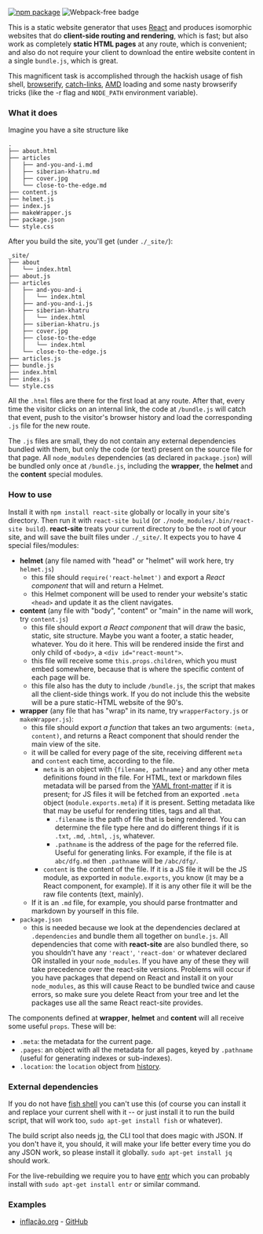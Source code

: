 [![npm package](https://img.shields.io/npm/v/react-site.svg?style=flat-square)](https://www.npmjs.org/package/react-site)
![Webpack-free badge](https://img.shields.io/badge/webpack-free-orange.svg)

This is a static website generator that uses [React](https://facebook.github.io/react/) and produces isomorphic websites that do **client-side routing and rendering**, which is fast; but also work as completely **static HTML pages** at any route, which is convenient; and also do not require your client to download the entire website content in a single `bundle.js`, which is great.

This magnificent task is accomplished through the hackish usage of fish shell, [browserify](https://github.com/substack/node-browserify), [catch-links](https://www.npmjs.com/package/catch-links), [AMD](https://github.com/QubitProducts/micro-amd) loading and some nasty browserify tricks (like the -r flag and `NODE_PATH` environment variable).

### What it does

Imagine you have a site structure like

```
.
├── about.html
├── articles
│   ├── and-you-and-i.md
│   ├── siberian-khatru.md
│   ├── cover.jpg
│   └── close-to-the-edge.md
├── content.js
├── helmet.js
├── index.js
├── makeWrapper.js
├── package.json
└── style.css
```

After you build the site, you'll get (under `./_site/`):

```
_site/
├── about
│   └── index.html  
├── about.js  
├── articles
│   ├── and-you-and-i
│   │   └── index.html
│   ├── and-you-and-i.js
│   ├── siberian-khatru
│   │   └── index.html
│   ├── siberian-khatru.js
│   ├── cover.jpg
│   ├── close-to-the-edge
│   │   └── index.html  
│   └── close-to-the-edge.js
├── articles.js  
├── bundle.js  
├── index.html
├── index.js
└── style.css
```

All the `.html` files are there for the first load at any route. After that, every time the visitor clicks on an internal link, the code at `/bundle.js` will catch that event, push to the visitor's browser history and load the corresponding `.js` file for the new route.

The `.js` files are small, they do not contain any external dependencies bundled with them, but only the code (or text) present on the source file for that page. All `node_modules` dependencies (as declared in `package.json`) will be bundled only once at `/bundle.js`, including the **wrapper**, the **helmet** and the **content** special modules.

### How to use

Install it with `npm install react-site` globally or locally in your site's directory. Then run it with `react-site build` (or `./node_modules/.bin/react-site build`). **react-site** treats your current directory to be the root of your site, and will save the built files under `./_site/`. It expects you to have 4 special files/modules:

  - **helmet** (any file named with "head" or "helmet" will work here, try `helmet.js`)
    - this file should `require('react-helmet')` and export a _React component_ that will and return a Helmet.
    - this Helmet component will be used to render your website's static `<head>` and update it as the client navigates.
  - **content** (any file with "body", "content" or "main" in the name will work, try `content.js`)
    - this file should export _a React component_ that will draw the basic, static, site structure. Maybe you want a footer, a static header, whatever. You do it here. This will be rendered inside the first and only child of `<body>`, a `<div id="react-mount">`.
    - this file will receive some `this.props.children`, which you must embed somewhere, because that is where the specific content of each page will be.
    - this file also has the duty to include `/bundle.js`, the script that makes all the client-side things work. If you do not include this the website will be a pure static-HTML website of the 90's.
  - **wrapper** (any file that has "wrap" in its name, try `wrapperFactory.js` or `makeWrapper.js`):
    - this file should export _a function_ that takes an two arguments: `(meta, content)`, and returns a React component that should render the main view of the site.
    - it will be called for every page of the site, receiving different `meta` and `content` each time, according to the file.
      - `meta` is an object with `{filename, pathname}` and any other meta definitions found in the file. For HTML, text or markdown files metadata will be parsed from the [YAML front-matter](https://www.npmjs.com/package/gray-matter#example-usage) if it is present; for JS files it will be fetched from an exported `.meta` object (`module.exports.meta`) if it is present. Setting metadata like that may be useful for rendering titles, tags and all that.
        - `.filename` is the path of file that is being rendered. You can determine the file type here and do different things if it is `.txt`, `.md`, `.html`, `.js`, whatever.
        - `.pathname` is the address of the page for the referred file. Useful for generating links. For example, if the file is at `abc/dfg.md` then `.pathname` will be `/abc/dfg/`.
      - `content` is the content of the file. If it is a JS file it will be the JS module, as exported in `module.exports`, you know (it may be a React component, for example). If it is any other file it will be the raw file contents (text, mainly).
    - If it is an `.md` file, for example, you should parse frontmatter and markdown by yourself in this file.
  - `package.json`
    - this is needed because we look at the dependencies declared at `.dependencies` and bundle them all together on `bundle.js`. All dependencies that come with **react-site** are also bundled there, so you shouldn't have any `'react'`,  `'react-dom'` or whatever declared OR installed in your `node_modules`. If you have any of these they will take precedence over the react-site versions. Problems will occur if you have packages that depend on React and install it on your `node_modules`, as this will cause React to be bundled twice and cause errors, so make sure you delete React from your tree and let the packages use all the same React react-site provides.

The components defined at **wrapper**, **helmet** and **content** will all receive some useful `props`. These will be:

  - `.meta`: the metadata for the current page.
  - `.pages`: an object with all the metadata for all pages, keyed by `.pathname` (useful for generating indexes or sub-indexes).
  - `.location`: the `location` object from [history](https://www.npmjs.com/package/history).

### External dependencies

If you do not have [fish shell](https://fishshell.com/) you can't use this (of course you can install it and replace your current shell with it -- or just install it to run the build script, that will work too, `sudo apt-get install fish` or whatever).

The build script also needs [jq](https://stedolan.github.io/jq/manual/), the CLI tool that does magic with JSON. If you don't have it, you should, it will make your life better every time you do any JSON work, so please install it globally. `sudo apt-get install jq` should work.

For the live-rebuilding we require you to have [entr](http://entrproject.org/) which you can probably install with `sudo apt-get install entr` or similar command.

### Examples

 - [inflação.org](https://inflacao.org/) - [GitHub](https://github.com/fiatjaf/inflacao.org)
